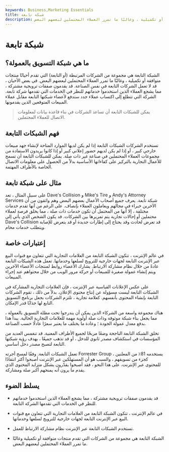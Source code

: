 ```yaml
---
keywords: Business,Marketing Essentials
title: شبكة تابعة
description: الشبكة التابعة هي مجموعة من الشركات التي تقدم أحيانًا منتجات متوافقة أو تكميلية ، وغالبًا ما تمرر العملاء المحتملين لبعضهم البعض.
---
```


# شبكة تابعة
## ما هي شبكة التسويق بالعمولة؟

الشبكة التابعة هي مجموعة من الشركات المرتبطة (أو التابعة) التي تقدم أحيانًا منتجات متوافقة أو تكميلية ، وغالبًا ما تمرر العملاء المحتملين لبعضهم البعض. في بعض الأحيان ، قد لا تعمل الشركات التابعة في نفس الصناعة. قد يقدمون صفقات ترويجية مشتركة ، مما يشجع العملاء الذين استخدموا خدماتهم للنظر في الخدمات التي تقدمها شركة تابعة. الشركة التي تتطلع إلى اكتساب عملاء جدد ستدفع لأعضاء شبكتها التابعة مقابل عملاء المبيعات المتوقعين الذين يقدمونها.

> يمكن للشبكات التابعة أن تساعد الشركات في بناء قاعدة بيانات لمعلومات الاتصال للعملاء المحتملين.

>

## فهم الشبكات التابعة

تستخدم الشركات الشبكات التابعة إذا لم يكن لديها الموارد المتاحة لإنشاء جهد مبيعات خارجي كبير ، أو إذا لم يكن لديهم حضور إعلاني كبير أو إذا كانوا يريدون الاستفادة من مجموعات العملاء المحتملين في صناعة غير ذات صلة. يمكن للشبكات التابعة أن تسمح للأعمال التجارية بالتركيز على كفاءاتها الأساسية بدلاً من الحصول على معلومات الاتصال الخاصة بالأطراف المهتمة.

## مثال على شبكة تابعة

على سبيل المثال ، تعد Dave's Collision و Mike's Tire و Andy's Attorney Services شبكة تابعة. يعرف جميع أصحاب الأعمال بعضهم البعض وهم واثقون من أن الآخرين خبراء في مجالهم ويعاملون العملاء بإنصاف. على الرغم من أنها تقدم خدمات مختلفة ، إلا أنها من المحتمل أن تكون خدمات ذات صلة ، مما يخلق فرصة لعملاء محتملين أو إحالات تجارية يتم تمريرها بين الشركات. قد يكون الشخص الذي يأتي إلى Dave's Collision قد تعرض لحادث وقد يحتاج إلى إطارات جديدة أو قد يتعرض للإصابة ويتطلب خدمات محام.

## إعتبارات خاصة

في عالم الإنترنت ، تتكون الشبكة التابعة من العلامات التجارية التي تتعاون مع قنوات البيع عبر الإنترنت التابعة لجهات خارجية للترويج لسلعها وخدماتها. تعمل هذه الشبكات التابعة عادةً من خلال نظام مشاركة الارتباط. يشارك الأعضاء روابط لمنتجات الأعضاء الآخرين ويتم إنشاء عمولة صغيرة للمبيعات أو حركة مرور الويب من خلال محتواهم عند إجراء المبيعات.

على عكس الإعلانات القياسية عبر الإنترنت ، فإن العلامات التجارية المشاركة في الشبكات التابعة ليست مسؤولة عن إنتاج محتوى الإعلان. بدلاً من ذلك ، تقوم الشركات التابعة بإنشاء المحتوى بأنفسهم. كعلامة تجارية ، تلتزم الشركات بجعل برنامج التسويق التابع لها جذابًا قدر الإمكان.

هناك مجموعة واسعة من الشركاء الذين يمكن أن يندرجوا تحت مظلة التسويق بالعمولة ، مما يجعل بناء شبكة موثوقة وذات صلة أولوية مهمة للعلامات التجارية الحالية. يبدأ هذا بدفع معدل عمولة الجودة ؛ وعادة ما يختلف ما يعتبر سعرًا عادلًا حسب الصناعة.

تخلق الشبكة التابعة الناجحة وضعًا مربحًا لجميع الأطراف المعنية. قد تنغمس العديد من المؤسسات في استكشاف مصدر ثانوي للدخل ، أو قد تذهب جميعًا ، بهدف رؤية شبكتها التابعة لتصبح مصدر دخل أساسي.

تعمل الشبكات التابعة. وفقًا لمسح أجرته Forrester Group ، يستخدمه 81٪ من المعلنين كجزء من تسويقهم ، والسبب هو أن المستهلكين عبر الإنترنت أصبحوا أكثر انتقادًا للمحتوى عبر الإنترنت. على هذا النحو ، فقد أصبحوا يقدّرون بشكل متزايد المحتوى الذي يقدم ما يرون أنه يمنحهم أكبر صلة ومشاركة.

## يسلط الضوء

- قد يقدمون صفقات ترويجية مشتركة ، مما يشجع العملاء الذين استخدموا خدماتهم للنظر في الخدمات التي تقدمها الشركة التابعة.

- في عالم الإنترنت ، تتكون الشبكة التابعة من العلامات التجارية التي تتعاون مع قنوات البيع عبر الإنترنت التابعة لجهات خارجية للترويج لسلعها وخدماتها.

- تستخدم الشبكات التابعة عبر الإنترنت نظام مشاركة الارتباط للعمل.

- الشبكة التابعة هي مجموعة من الشركات التي تقدم منتجات متوافقة أو تكميلية وغالبًا ما تمرر العملاء المحتملين لبعضهم البعض.

